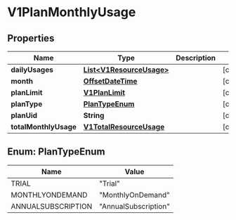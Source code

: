 # V1PlanMonthlyUsage

## Properties
Name | Type | Description | Notes
------------ | ------------- | ------------- | -------------
**dailyUsages** | [**List&lt;V1ResourceUsage&gt;**](V1ResourceUsage.md) |  |  [optional]
**month** | [**OffsetDateTime**](OffsetDateTime.md) |  |  [optional]
**planLimit** | [**V1PlanLimit**](V1PlanLimit.md) |  |  [optional]
**planType** | [**PlanTypeEnum**](#PlanTypeEnum) |  |  [optional]
**planUid** | **String** |  |  [optional]
**totalMonthlyUsage** | [**V1TotalResourceUsage**](V1TotalResourceUsage.md) |  |  [optional]

<a name="PlanTypeEnum"></a>
## Enum: PlanTypeEnum
Name | Value
---- | -----
TRIAL | &quot;Trial&quot;
MONTHLYONDEMAND | &quot;MonthlyOnDemand&quot;
ANNUALSUBSCRIPTION | &quot;AnnualSubscription&quot;
